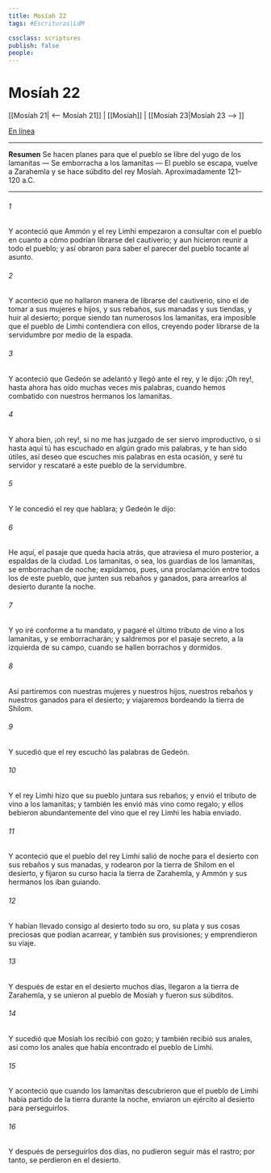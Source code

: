 ```yaml
---
title: Mosíah 22
tags: #Escrituras\LdM

cssclass: scriptures
publish: false
people:
---
```


# Mosíah 22
[[Mosíah 21| <-- Mosíah 21]] | [[Mosíah]] | [[Mosíah 23|Mosíah 23 --> ]]

[En línea](https://churchofjesuschrist.org/study/scriptures/bofm/mosiah/22?lang=spa)

---
__Resumen__
Se hacen planes para que el pueblo se libre del yugo de los lamanitas — Se emborracha a los lamanitas — El pueblo se escapa, vuelve a Zarahemla y se hace súbdito del rey Mosíah. Aproximadamente 121–120 a.C.

---
###### 1 
Y aconteció que Ammón y el rey Limhi empezaron a consultar con el pueblo en cuanto a cómo podrían librarse del cautiverio; y aun hicieron reunir a todo el pueblo; y así obraron para saber el parecer del pueblo tocante al asunto.

###### 2 
Y aconteció que no hallaron manera de librarse del cautiverio, sino el de tomar a sus mujeres e hijos, y sus rebaños, sus manadas y sus tiendas, y huir al desierto; porque siendo tan numerosos los lamanitas, era imposible que el pueblo de Limhi contendiera con ellos, creyendo poder librarse de la servidumbre por medio de la espada.

###### 3 
Y aconteció que Gedeón se adelantó y llegó ante el rey, y le dijo: ¡Oh rey!, hasta ahora has oído muchas veces mis palabras, cuando hemos combatido con nuestros hermanos los lamanitas.

###### 4 
Y ahora bien, ¡oh rey!, si no me has juzgado de ser siervo improductivo, o si hasta aquí tú has escuchado en algún grado mis palabras, y te han sido útiles, así deseo que escuches mis palabras en esta ocasión, y seré tu servidor y rescataré a este pueblo de la servidumbre.

###### 5 
Y le concedió el rey que hablara; y Gedeón le dijo:

###### 6 
He aquí, el pasaje que queda hacia atrás, que atraviesa el muro posterior, a espaldas de la ciudad. Los lamanitas, o sea, los guardias de los lamanitas, se emborrachan de noche; expidamos, pues, una proclamación entre todos los de este pueblo, que junten sus rebaños y ganados, para arrearlos al desierto durante la noche.

###### 7 
Y yo iré conforme a tu mandato, y pagaré el último tributo de vino a los lamanitas, y se emborracharán; y saldremos por el pasaje secreto, a la izquierda de su campo, cuando se hallen borrachos y dormidos.

###### 8 
Así partiremos con nuestras mujeres y nuestros hijos, nuestros rebaños y nuestros ganados para el desierto; y viajaremos bordeando la tierra de Shilom.

###### 9 
Y sucedió que el rey escuchó las palabras de Gedeón.

###### 10 
Y el rey Limhi hizo que su pueblo juntara sus rebaños; y envió el tributo de vino a los lamanitas; y también les envió más vino como regalo; y ellos bebieron abundantemente del vino que el rey Limhi les había enviado.

###### 11 
Y aconteció que el pueblo del rey Limhi salió de noche para el desierto con sus rebaños y sus manadas, y rodearon por la tierra de Shilom en el desierto, y fijaron su curso hacia la tierra de Zarahemla, y Ammón y sus hermanos los iban guiando.

###### 12 
Y habían llevado consigo al desierto todo su oro, su plata y sus cosas preciosas que podían acarrear, y también sus provisiones; y emprendieron su viaje.

###### 13 
Y después de estar en el desierto muchos días, llegaron a la tierra de Zarahemla, y se unieron al pueblo de Mosíah y fueron sus súbditos.

###### 14 
Y sucedió que Mosíah los recibió con gozo; y también recibió sus anales, así como los anales que había encontrado el pueblo de Limhi.

###### 15 
Y aconteció que cuando los lamanitas descubrieron que el pueblo de Limhi había partido de la tierra durante la noche, enviaron un ejército al desierto para perseguirlos.

###### 16 
Y después de perseguirlos dos días, no pudieron seguir más el rastro; por tanto, se perdieron en el desierto.

